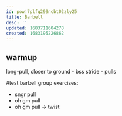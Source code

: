 ```yaml
---
id: powj7plfg299ncbt02zly25
title: Barbell
desc: ''
updated: 1683711604278
created: 1683195226862
---
```


## warmup
long-pull, closer to ground - bss stride - pulls

#test barbell group exercises:
  - sngr pull
  - oh gm pull
  - oh gm pull -> twist